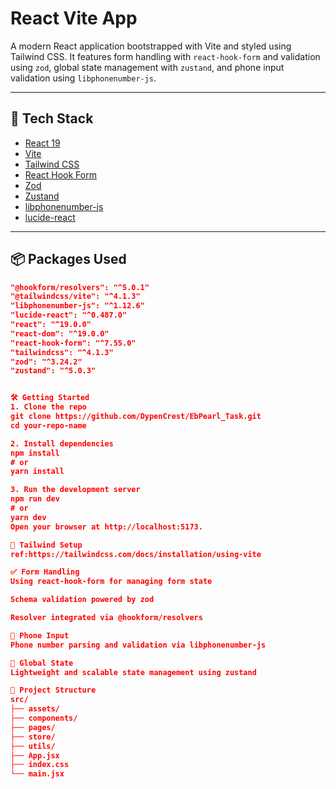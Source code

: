 # React Vite App

A modern React application bootstrapped with Vite and styled using Tailwind CSS. It features form handling with `react-hook-form` and validation using `zod`, global state management with `zustand`, and phone input validation using `libphonenumber-js`.

---

## 🚀 Tech Stack

- [React 19](https://react.dev/)
- [Vite](https://vitejs.dev/)
- [Tailwind CSS](https://tailwindcss.com/)
- [React Hook Form](https://react-hook-form.com/)
- [Zod](https://zod.dev/)
- [Zustand](https://zustand-demo.pmnd.rs/)
- [libphonenumber-js](https://catamphetamine.gitlab.io/libphonenumber-js/)
- [lucide-react](https://lucide.dev/)

---

## 📦 Packages Used

```json
"@hookform/resolvers": "^5.0.1"
"@tailwindcss/vite": "^4.1.3"
"libphonenumber-js": "^1.12.6"
"lucide-react": "^0.487.0"
"react": "^19.0.0"
"react-dom": "^19.0.0"
"react-hook-form": "^7.55.0"
"tailwindcss": "^4.1.3"
"zod": "^3.24.2"
"zustand": "^5.0.3"


🛠️ Getting Started
1. Clone the repo
git clone https://github.com/DypenCrest/EbPearl_Task.git
cd your-repo-name

2. Install dependencies
npm install
# or
yarn install

3. Run the development server
npm run dev
# or
yarn dev
Open your browser at http://localhost:5173.

🎨 Tailwind Setup
ref:https://tailwindcss.com/docs/installation/using-vite

✅ Form Handling
Using react-hook-form for managing form state

Schema validation powered by zod

Resolver integrated via @hookform/resolvers

📱 Phone Input
Phone number parsing and validation via libphonenumber-js

🧠 Global State
Lightweight and scalable state management using zustand

📁 Project Structure
src/
├── assets/
├── components/
├── pages/
├── store/
├── utils/
├── App.jsx
├── index.css
└── main.jsx
```
